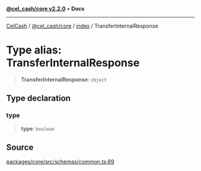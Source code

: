 [**@cel_cash/core v2.2.0**](../../README.md) • **Docs**

***

[CelCash](../../../../packages.md) / [@cel\_cash/core](../../README.md) / [index](../README.md) / TransferInternalResponse

# Type alias: TransferInternalResponse

> **TransferInternalResponse**: `object`

## Type declaration

### type

> **type**: `boolean`

## Source

[packages/core/src/schemas/common.ts:89](https://github.com/Pyxlab/celcash/blob/b57c7034bd65dcd5b083f272f9cfe6cc4ff73f7b/packages/core/src/schemas/common.ts#L89)
